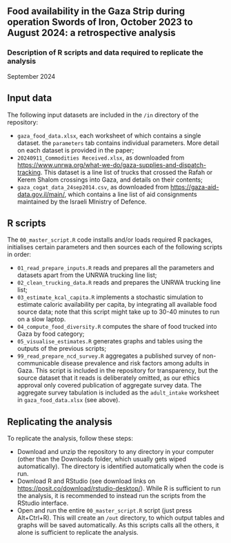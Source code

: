 ## Food availability in the Gaza Strip during operation Swords of Iron, October 2023 to August 2024: a retrospective analysis
### Description of R scripts and data required to replicate the analysis
September 2024

## Input data
The following input datasets are included in the `/in` directory of the repository:
* `gaza_food_data.xlsx`, each worksheet of which contains a single dataset. the `parameters` tab contains individual parameters. More detail on each dataset is provided in the paper;
* `20240911_Commodities Received.xlsx`, as downloaded from https://www.unrwa.org/what-we-do/gaza-supplies-and-dispatch-tracking. This dataset is a line list of trucks that crossed the Rafah or Kerem Shalom crossings into Gaza, and details on their contents;
* `gaza_cogat_data_24sep2014.csv`, as downloaded from https://gaza-aid-data.gov.il/main/, which contains a line list of aid consignments maintained by the Israeli MInistry of Defence.

## R scripts
The `00_master_script.R` code installs and/or loads required R packages, initialises certain parameters and then sources each of the following scripts in order:
* `01_read_prepare_inputs.R` reads and prepares all the parameters and datasets apart from the UNRWA trucking line list;
* `02_clean_trucking_data.R` reads and prepares the UNRWA trucking line list;
* `03_estimate_kcal_capita.R` implements a stochastic simulation to estimate caloric availability per capita, by integrating all available food source data; note that this script might take up to 30-40 minutes to run on a slow laptop.
* `04_compute_food_diversity.R` computes the share of food trucked into Gaza by food category; 
* `05_visualise_estimates.R` generates graphs and tables using the outputs of the previous scripts;
* `99_read_prepare_ncd_survey.R` aggregates a published survey of non-communicable disease prevalence and risk factors among adults in Gaza. This script is included in the repository for transparency, but the source dataset that it reads is deliberately omitted, as our ethics approval only covered publication of aggregate survey data. The aggregate survey tabulation is included as the `adult_intake` worksheet in `gaza_food_data.xlsx` (see above).

## Replicating the analysis
To replicate the analysis, follow these steps:
* Download and unzip the repository to any directory in your computer (other than the Downloads folder, which usually gets wiped automatically). The directory is identified automatically when the code is run.
* Download R and RStudio (see download links on https://posit.co/download/rstudio-desktop/). While R is sufficient to run the analysis, it is recommended to instead run the scripts from the RStudio interface.
* Open and run the entire `00_master_script.R` script (just press Alt+Ctrl+R). This will create an `/out` directory, to which output tables and graphs will be saved automatically. As this scripts calls all the others, it alone is sufficient to replicate the analysis.
